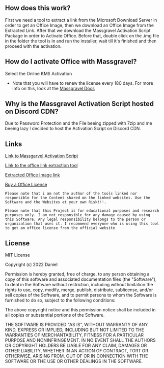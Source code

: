 ## How does this work?

First we need a tool to extract a link from the Microsoft Download Server in order to get an Office Image, then we download an Office Image from the Extracted Link. After that we download the Massgravel Activation Script Package in order to Activate Office. Before that, double click on the .img file in the folder the tool is in and run the installer, wait till it's finished and then proceed with the activation.

## How do I activate Office with Massgravel?

Select the Online KMS Activation

- Note that you will have to renew the license every 180 days. For more info on this, look at the  [Massgravel Docs](https://massgrave.dev/)

## Why is the Massgravel Activation Script hosted on Discord CDN?

Due to Password Protection and the File beeing zipped with 7zip and me beeing lazy I decided to host the Activation Script on Discord CDN.

## Links

[Link to Massgarvel Activation Script](https://github.com/massgravel/Microsoft-Activation-Scripts)

[Link to the office link extraction tool](https://www.heidoc.net/joomla/technology-science/microsoft/67-microsoft-windows-iso-download-tool)

[Extracted Office Image link](https://officecdn.microsoft.com/db/492350F6-3A01-4F97-B9C0-C7C6DDF67D60/media/de-DE/Professional2019Retail.im)

[Buy a Office License](https://www.microsoft.com/de-de/microsoft-365/buy/compare-all-microsoft-365-products?tab=1&rtc=1&market=)

`Please note that i am not the author of the tools linked nor responsible for the Content shared on the linked websites. Use the Software and the Websites at your own Risk!!!.`

`Please note that this Project is for educational purposes and research purposes only. I am not responsible for any damage caused by using this Software. Any legal responsibility belongs to the person or organization that uses it. I recommend everyone who is using this tool to get an office license from the official website`

## License

MIT License

Copyright (c) 2022 Daniel 

Permission is hereby granted, free of charge, to any person obtaining a copy
of this software and associated documentation files (the "Software"), to deal
in the Software without restriction, including without limitation the rights
to use, copy, modify, merge, publish, distribute, sublicense, and/or sell
copies of the Software, and to permit persons to whom the Software is
furnished to do so, subject to the following conditions:

The above copyright notice and this permission notice shall be included in all
copies or substantial portions of the Software.

THE SOFTWARE IS PROVIDED "AS IS", WITHOUT WARRANTY OF ANY KIND, EXPRESS OR
IMPLIED, INCLUDING BUT NOT LIMITED TO THE WARRANTIES OF MERCHANTABILITY,
FITNESS FOR A PARTICULAR PURPOSE AND NONINFRINGEMENT. IN NO EVENT SHALL THE
AUTHORS OR COPYRIGHT HOLDERS BE LIABLE FOR ANY CLAIM, DAMAGES OR OTHER
LIABILITY, WHETHER IN AN ACTION OF CONTRACT, TORT OR OTHERWISE, ARISING FROM,
OUT OF OR IN CONNECTION WITH THE SOFTWARE OR THE USE OR OTHER DEALINGS IN THE
SOFTWARE.
